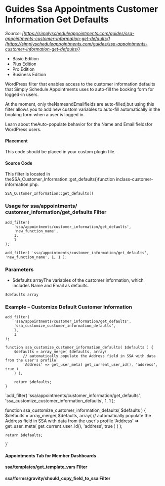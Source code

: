 # Guides Ssa Appointments Customer Information Get Defaults


*Source: [https://simplyscheduleappointments.com/guides/ssa-appointments-customer-information-get-defaults/](https://simplyscheduleappointments.com/guides/ssa-appointments-customer-information-get-defaults/)*

- Basic Edition
- Plus Edition
- Pro Edition
- Business Edition

WordPress filter that enables access to the customer information defaults that Simply Schedule Appointments uses to auto-fill the booking form for logged-in users.

At the moment, only theNameandEmailfields are auto-filled,but using this filter allows you to add new custom variables to auto-fill automatically in the booking form when a user is logged in.

Learn about theAuto-populate behavior for the Name and Email fieldsfor WordPress users.

#### Placement

This code should be placed in your custom plugin file.

#### Source Code

This filter is located in theSSA_Customer_Information::get_defaults()function inclass-customer-information.php.

`SSA_Customer_Information::get_defaults()`

### Usage for ssa/appointments/ customer_information/get_defaults Filter

```
add_filter(
	'ssa/appointments/customer_information/get_defaults',
	'new_function_name',
	1,
	1
);
```

`add_filter(
	'ssa/appointments/customer_information/get_defaults',
	'new_function_name',
	1,
	1
);`

### Parameters

- $defaults arrayThe variables of the customer information, which includes Name and Email as defaults.

`$defaults array`

### Example – Customize Default Customer Information

```
add_filter(
	'ssa/appointments/customer_information/get_defaults',
	'ssa_customize_customer_information_defaults',
	1,
	1
);

function ssa_customize_customer_information_defaults( $defaults ) {
	$defaults = array_merge( $defaults, array(
		// automatically populate the Address field in SSA with data from the user's profile
		'Address' => get_user_meta( get_current_user_id(), 'address', true )
	) );
	
	return $defaults;
}
```

`add_filter(
	'ssa/appointments/customer_information/get_defaults',
	'ssa_customize_customer_information_defaults',
	1,
	1
);

function ssa_customize_customer_information_defaults( $defaults ) {
	$defaults = array_merge( $defaults, array(
		// automatically populate the Address field in SSA with data from the user's profile
		'Address' => get_user_meta( get_current_user_id(), 'address', true )
	) );
	
	return $defaults;
}`

#### Appointments Tab for Member Dashboards

#### ssa/templates/get_template_vars Filter

#### ssa/forms/gravity/should_copy_field_to_ssa Filter
